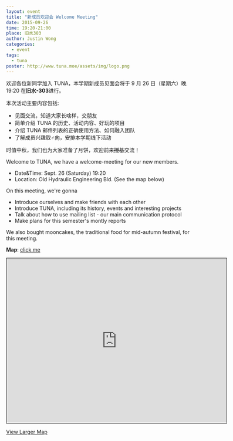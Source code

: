 ```yaml
---
layout: event
title: "新成员欢迎会 Welcome Meeting"
date: 2015-09-26
time: 19:20-21:00
place: 旧水303
author: Justin Wong
categories:
  - event
tags:
  - tuna
poster: http://www.tuna.moe/assets/img/logo.png
---
```


欢迎各位新同学加入 TUNA，本学期新成员见面会将于 9 月 26 日（星期六）晚 19:20 在**旧水-303**进行。

本次活动主要内容包括:

- 见面交流，知道大家长啥样，交朋友
- 简单介绍 TUNA 的历史、活动内容、好玩的项目
- 介绍 TUNA 邮件列表的正确使用方法、如何融入团队
- 了解成员兴趣取♂向，安排本学期线下活动

时值中秋，我们也为大家准备了月饼，欢迎前来<s>搅基</s>交流！

Welcome to TUNA, we have a welcome-meeting for our new members.

- Date&Time: Sept. 26 (Saturday) 19:20
- Location: Old Hydraulic Engineering Bld.  (See the map below)

On this meeting, we're gonna

- Introduce ourselves and make friends with each other
- Introduce TUNA, including its history, events and interesting projects
- Talk about how to use mailing list - our main communication protocol
- Make plans for this semester's montly reports

We also bought mooncakes, the traditional food for mid-autumn festival, for this meeting.

**Map**:  <a class="visible-xs" href="http://www.openstreetmap.org/?mlat=40.00052&amp;mlon=116.31962#map=18/40.00052/116.31962">click me</a>

<iframe class="hidden-xs" width="600" height="450" frameborder="0" scrolling="no" marginheight="0" marginwidth="0" src="http://www.openstreetmap.org/export/embed.html?bbox=116.31514728069304%2C39.99864886305196%2C116.32408440113068%2C40.00238837283399&amp;layer=mapnik&amp;marker=40.00051864354287%2C116.31961584091187" style="border: 1px solid black"></iframe>

<a class="hidden-xs" href="http://www.openstreetmap.org/?mlat=40.00052&amp;mlon=116.31962#map=18/40.00052/116.31962">View Larger Map</a>
